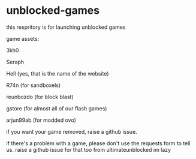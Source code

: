 # unblocked-games
this respritory is for launching unblocked games

game assets:

3kh0

Seraph

Hell (yes, that is the name of the website)

R74n (for sandboxels)

reunbozdo (for block blast)

gstore (for almost all of our flash games)

arjun99ab (for modded ovo)

if you want your game removed, raise a github issue.

if there's a problem with a game, please don't use the requests form to tell us. raise a github issue for that too
from ultimateunblocked im lazy
